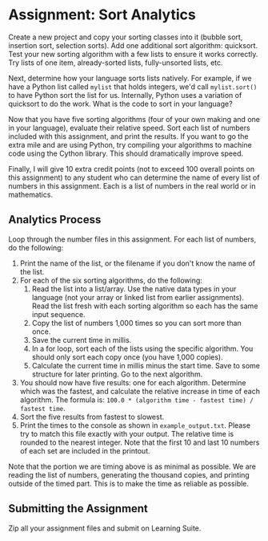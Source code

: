 # Assignment: Sort Analytics

Create a new project and copy your sorting classes into it (bubble sort, insertion sort, selection sorts).  Add one additional sort algorithm: quicksort. Test your new sorting algorithm with a few lists to ensure it works correctly.  Try lists of one item, already-sorted lists, fully-unsorted lists, etc.

Next, determine how your language sorts lists natively.  For example, if we have a Python list called `mylist` that holds integers, we'd call `mylist.sort()` to have Python sort the list for us.  Internally, Python uses a variation of quicksort to do the work.  What is the code to sort in your language?

Now that you have five sorting algorithms (four of your own making and one in your language), evaluate their relative speed.  Sort each list of numbers included with this assignment, and print the results.  If you want to go the extra mile and are using Python, try compiling your algorithms to machine code using the Cython library.  This should dramatically improve speed.

Finally, I will give 10 extra credit points (not to exceed 100 overall points on this assignment) to any student who can determine the name of every list of numbers in this assignment.  Each is a list of numbers in the real world or in mathematics.

## Analytics Process

Loop through the number files in this assignment.  For each list of numbers, do the following:
 
1. Print the name of the list, or the filename if you don't know the name of the list.
1. For each of the six sorting algorithms, do the following:
    1. Read the list into a list/array.  Use the native data types in your language (not your array or linked list from earlier assignments).  Read the list fresh with each sorting algorithm so each has the same input sequence.
    1. Copy the list of numbers 1,000 times so you can sort more than once. 
    1. Save the current time in millis.
    1. In a for loop, sort each of the lists using the specific algorithm.  You should only sort each copy once (you have 1,000 copies).
    1. Calculate the current time in millis minus the start time.  Save to some structure for later printing.  Go to the next algorithm.
1. You should now have five results: one for each algorithm.  Determine which was the fastest, and calculate the relative increase in time of each algorithm.  The formula is: `100.0 * (algorithm time - fastest time) / fastest time`.  
1. Sort the five results from fastest to slowest.
1. Print the times to the console as shown in `example_output.txt`.  Please try to match this file exactly with your output.  The relative time is rounded to the nearest integer.  Note that the first 10 and last 10 numbers of each set are included in the printout.

Note that the portion we are timing above is as minimal as possible.  We are reading the list of numbers, generating the thousand copies, and printing outside of the timed part.  This is to make the time as reliable as possible.

## Submitting the Assignment

Zip all your assignment files and submit on Learning Suite.
